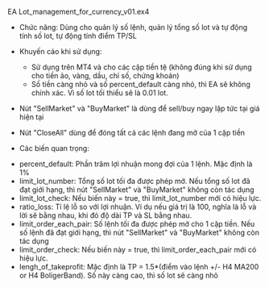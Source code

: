 EA Lot_management_for_currency_v01.ex4
- Chức năng: Dùng cho quản lý số lệnh, quản lý tổng số lot và tự động tính số lot, tự động tính điểm TP/SL
- Khuyến cáo khi sử dụng: 
  + Sử dụng trên MT4 và cho các cặp tiền tệ (không đúng khi sử dụng cho tiền ảo, vàng, dầu, chỉ số, chứng khoán)
  + Số tiền càng nhỏ và số percent_default càng nhỏ, thì EA sẽ không chính xác. Vì số lot tối thiểu sẽ là 0.01 lot.
- Nút "SellMarket" và "BuyMarket" là dùng để sell/buy ngay lập tức tại giá hiện tại
- Nút "CloseAll" dùng để đóng tất cả các lệnh đang mở của 1 cặp tiền

- Các biến quan trọng:
+ percent_default: Phần trăm lợi nhuận mong đợi của 1 lệnh. Mặc định là 1%
+ limit_lot_number: Tổng số lot tối đa được phép mở. Nếu tổng số lot đã đạt giới hạng, thì nút "SellMarket" và "BuyMarket" không còn tác dụng
+ limit_lot_check: Nếu biến này = true, thì limit_lot_number mới có hiệu lực.
+ ratio_loss: Tỉ lệ lỗ so với lợi nhuận. Ví dụ nếu giá trị là 100, nghĩa là lỗ và lời sẽ bằng nhau, khi đó độ dài TP và SL bằng nhau.
+ limit_order_each_pair: Số lệnh tối đa được phép mở cho 1 cặp tiền. Nếu số lệnh đã đạt giới hạng, thì nút "SellMarket" và "BuyMarket" không còn tác dụng
+ limit_order_check: Nếu biến này = true, thì limit_order_each_pair mới có hiệu lực.
+ lengh_of_takeprofit: Mặc định là TP = 1.5*(điểm vào lệnh +/- H4 MA200 or H4 BoligerBand). Số này càng cao, thì số lot sẽ càng nhỏ
